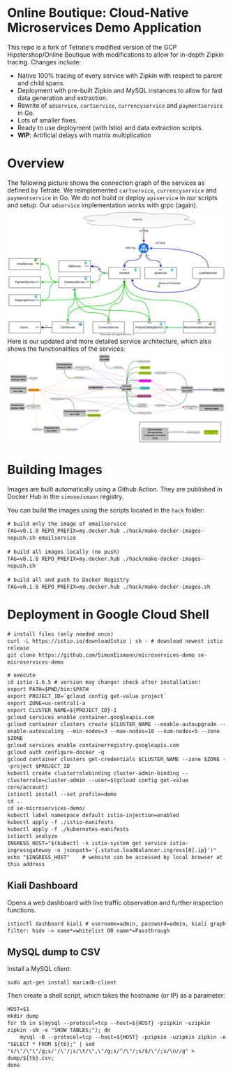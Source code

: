 # Online Boutique: Cloud-Native Microservices Demo Application
This repo is a fork of Tetrate's modified version of the GCP Hipstershop/Online Boutique with modifications to allow for in-depth Zipkin tracing. Changes include:
- Native 100% tracing of every service with Zipkin with respect to parent and child spans.
- Deployment with pre-built Zipkin and MySQL instances to allow for fast data generation and extraction.
- Rewrite of `adservice`, `cartservice`, `currencyservice` and `paymentservice` in Go.
- Lots of smaller fixes.
- Ready to use deployment (with Istio) and data extraction scripts.
- **WIP**: Artificial delays with matrix multiplication

# Overview
The following picture shows the connection graph of the services as defined by Tetrate. We reimplemented `cartservice`, `currencyservice` and `paymentservice` in Go. We do not build or deploy `apiservice` in our scripts and setup. Our `adservice` implementation works with grpc (again).
![Overview Image Coarse](/doc/overview_tetrate.svg)
Here is our updated and more detailed service architecture, which also shows the functionalities of the services:
![Overview Image Detailed](/doc/overview_detail.svg)

# Building Images
Images are built automatically using a Github Action.
They are published in Docker Hub in the `simoneismann` registry.

You can build the images using the scripts located in the `hack` folder:

```
# build only the image of emailservice
TAG=v0.1.8 REPO_PREFIX=my.docker.hub ./hack/make-docker-images-nopush.sh emailservice

# build all images locally (no push)
TAG=v0.1.8 REPO_PREFIX=my.docker.hub ./hack/make-docker-images-nopush.sh

# build all and push to Docker Registry
TAG=v0.1.8 REPO_PREFIX=my.docker.hub ./hack/make-docker-images.sh
```

# Deployment in Google Cloud Shell
```shell
# install files (only needed once)
curl -L https://istio.io/downloadIstio | sh - # download newest istio release
git clone https://github.com/SimonEismann/microservices-demo se-microservices-demo
```
```shell
# execute
cd istio-1.6.5 # version may change! check after installation!
export PATH=$PWD/bin:$PATH
export PROJECT_ID=`gcloud config get-value project`
export ZONE=us-central1-a
export CLUSTER_NAME=${PROJECT_ID}-1
gcloud services enable container.googleapis.com
gcloud container clusters create $CLUSTER_NAME --enable-autoupgrade --enable-autoscaling --min-nodes=3 --max-nodes=10 --num-nodes=5 --zone $ZONE
gcloud services enable containerregistry.googleapis.com
gcloud auth configure-docker -q
gcloud container clusters get-credentials $CLUSTER_NAME --zone $ZONE --project $PROJECT_ID
kubectl create clusterrolebinding cluster-admin-binding --clusterrole=cluster-admin --user=$(gcloud config get-value core/account)
istioctl install --set profile=demo
cd ..
cd se-microservices-demo/
kubectl label namespace default istio-injection=enabled
kubectl apply -f ./istio-manifests
kubectl apply -f ./kubernetes-manifests
istioctl analyze
INGRESS_HOST="$(kubectl -n istio-system get service istio-ingressgateway -o jsonpath='{.status.loadBalancer.ingress[0].ip}')"
echo "$INGRESS_HOST"	# website can be accessed by local browser at this address
```

## Kiali Dashboard
Opens a web dashboard with live traffic observation and further inspection functions.
```shell
istioctl dashboard kiali # username=admin, password=admin, kiali graph filter: hide -> name*=whitelist OR name*=Passthrough
```

## MySQL dump to CSV
Install a MySQL client:
```shell
sudo apt-get install mariadb-client
```
Then create a shell script, which takes the hostname (or IP) as a parameter:
```shell
HOST=$1
mkdir dump
for tb in $(mysql --protocol=tcp --host=${HOST} -pzipkin -uzipkin zipkin -sN -e "SHOW TABLES;"); do
    mysql -B --protocol=tcp --host=${HOST} -pzipkin -uzipkin zipkin -e "SELECT * FROM ${tb};" | sed "s/\"/\"\"/g;s/'/\'/;s/\t/\",\"/g;s/^/\"/;s/$/\"/;s/\n//g" > dump/${tb}.csv;
done
```